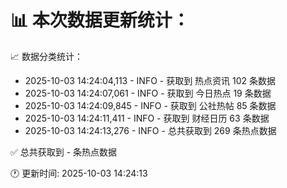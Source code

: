 📊 本次数据更新统计：
==========================

📈 数据分类统计：
- 2025-10-03 14:24:04,113 - INFO - 获取到 热点资讯 102 条数据
- 2025-10-03 14:24:07,061 - INFO - 获取到 今日热点 19 条数据
- 2025-10-03 14:24:09,845 - INFO - 获取到 公社热帖 85 条数据
- 2025-10-03 14:24:11,411 - INFO - 获取到 财经日历 63 条数据
- 2025-10-03 14:24:13,276 - INFO - 总共获取到 269 条热点数据

✅ 总共获取到 - 条热点数据

🕐 更新时间: 2025-10-03 14:24:13
